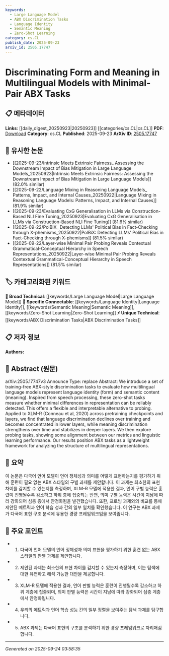 ```yaml
---
keywords:
  - Large Language Model
  - ABX Discrimination Tasks
  - Language Identity
  - Semantic Meaning
  - Zero-Shot Learning
category: cs.CL
publish_date: 2025-09-23
arxiv_id: 2505.17747
---
```


<!-- KEYWORD_LINKING_METADATA:
{
  "processed_timestamp": "2025-09-24T03:58:35.846839",
  "vocabulary_version": "1.0",
  "selected_keywords": [
    "Large Language Model",
    "ABX Discrimination Tasks",
    "Language Identity",
    "Semantic Meaning",
    "Zero-Shot Learning"
  ],
  "rejected_keywords": [],
  "similarity_scores": {
    "Large Language Model": 0.79,
    "ABX Discrimination Tasks": 0.72,
    "Language Identity": 0.68,
    "Semantic Meaning": 0.7,
    "Zero-Shot Learning": 0.74
  },
  "extraction_method": "AI_prompt_based",
  "budget_applied": true,
  "candidates_json": {
    "candidates": [
      {
        "surface": "multilingual language models",
        "canonical": "Large Language Model",
        "aliases": [
          "multilingual models",
          "language models"
        ],
        "category": "broad_technical",
        "rationale": "Connects to a broad category of models used in NLP, facilitating links to related research.",
        "novelty_score": 0.45,
        "connectivity_score": 0.88,
        "specificity_score": 0.65,
        "link_intent_score": 0.79
      },
      {
        "surface": "ABX-style discrimination tasks",
        "canonical": "ABX Discrimination Tasks",
        "aliases": [
          "ABX tasks",
          "discrimination tasks"
        ],
        "category": "unique_technical",
        "rationale": "Introduces a novel task framework specific to the paper, useful for linking to similar evaluation methods.",
        "novelty_score": 0.78,
        "connectivity_score": 0.65,
        "specificity_score": 0.82,
        "link_intent_score": 0.72
      },
      {
        "surface": "language identity",
        "canonical": "Language Identity",
        "aliases": [
          "language form",
          "linguistic identity"
        ],
        "category": "specific_connectable",
        "rationale": "Key concept for understanding how models differentiate between languages, linking to linguistic studies.",
        "novelty_score": 0.6,
        "connectivity_score": 0.75,
        "specificity_score": 0.7,
        "link_intent_score": 0.68
      },
      {
        "surface": "semantic content",
        "canonical": "Semantic Meaning",
        "aliases": [
          "semantics",
          "meaning"
        ],
        "category": "specific_connectable",
        "rationale": "Central to evaluating how models understand content, linking to semantic analysis research.",
        "novelty_score": 0.55,
        "connectivity_score": 0.8,
        "specificity_score": 0.72,
        "link_intent_score": 0.7
      },
      {
        "surface": "zero-shot tasks",
        "canonical": "Zero-Shot Learning",
        "aliases": [
          "zero-shot evaluation",
          "zero-shot methods"
        ],
        "category": "specific_connectable",
        "rationale": "Aligns with trending concepts in model evaluation without prior training, enhancing connectivity to current research.",
        "novelty_score": 0.5,
        "connectivity_score": 0.85,
        "specificity_score": 0.68,
        "link_intent_score": 0.74
      }
    ],
    "ban_list_suggestions": [
      "training-free",
      "pretraining checkpoints",
      "probing tasks"
    ]
  },
  "decisions": [
    {
      "candidate_surface": "multilingual language models",
      "resolved_canonical": "Large Language Model",
      "decision": "linked",
      "scores": {
        "novelty": 0.45,
        "connectivity": 0.88,
        "specificity": 0.65,
        "link_intent": 0.79
      }
    },
    {
      "candidate_surface": "ABX-style discrimination tasks",
      "resolved_canonical": "ABX Discrimination Tasks",
      "decision": "linked",
      "scores": {
        "novelty": 0.78,
        "connectivity": 0.65,
        "specificity": 0.82,
        "link_intent": 0.72
      }
    },
    {
      "candidate_surface": "language identity",
      "resolved_canonical": "Language Identity",
      "decision": "linked",
      "scores": {
        "novelty": 0.6,
        "connectivity": 0.75,
        "specificity": 0.7,
        "link_intent": 0.68
      }
    },
    {
      "candidate_surface": "semantic content",
      "resolved_canonical": "Semantic Meaning",
      "decision": "linked",
      "scores": {
        "novelty": 0.55,
        "connectivity": 0.8,
        "specificity": 0.72,
        "link_intent": 0.7
      }
    },
    {
      "candidate_surface": "zero-shot tasks",
      "resolved_canonical": "Zero-Shot Learning",
      "decision": "linked",
      "scores": {
        "novelty": 0.5,
        "connectivity": 0.85,
        "specificity": 0.68,
        "link_intent": 0.74
      }
    }
  ]
}
-->

# Discriminating Form and Meaning in Multilingual Models with Minimal-Pair ABX Tasks

## 📋 메타데이터

**Links**: [[daily_digest_20250923|20250923]] [[categories/cs.CL|cs.CL]]
**PDF**: [Download](https://arxiv.org/pdf/2505.17747.pdf)
**Category**: cs.CL
**Published**: 2025-09-23
**ArXiv ID**: [2505.17747](https://arxiv.org/abs/2505.17747)

## 🔗 유사한 논문
- [[2025-09-23/Intrinsic Meets Extrinsic Fairness_ Assessing the Downstream Impact of Bias Mitigation in Large Language Models_20250923|Intrinsic Meets Extrinsic Fairness: Assessing the Downstream Impact of Bias Mitigation in Large Language Models]] (82.0% similar)
- [[2025-09-22/Language Mixing in Reasoning Language Models_ Patterns, Impact, and Internal Causes_20250922|Language Mixing in Reasoning Language Models: Patterns, Impact, and Internal Causes]] (81.9% similar)
- [[2025-09-23/Evaluating CxG Generalisation in LLMs via Construction-Based NLI Fine Tuning_20250923|Evaluating CxG Generalisation in LLMs via Construction-Based NLI Fine Tuning]] (81.6% similar)
- [[2025-09-22/PolBiX_ Detecting LLMs' Political Bias in Fact-Checking through X-phemisms_20250922|PolBiX: Detecting LLMs' Political Bias in Fact-Checking through X-phemisms]] (81.5% similar)
- [[2025-09-22/Layer-wise Minimal Pair Probing Reveals Contextual Grammatical-Conceptual Hierarchy in Speech Representations_20250922|Layer-wise Minimal Pair Probing Reveals Contextual Grammatical-Conceptual Hierarchy in Speech Representations]] (81.5% similar)

## 🏷️ 카테고리화된 키워드
**🧠 Broad Technical**: [[keywords/Large Language Model|Large Language Model]]
**🔗 Specific Connectable**: [[keywords/Language Identity|Language Identity]], [[keywords/Semantic Meaning|Semantic Meaning]], [[keywords/Zero-Shot Learning|Zero-Shot Learning]]
**⚡ Unique Technical**: [[keywords/ABX Discrimination Tasks|ABX Discrimination Tasks]]

## 📋 저자 정보

**Authors:** 

## 📄 Abstract (원문)

arXiv:2505.17747v3 Announce Type: replace 
Abstract: We introduce a set of training-free ABX-style discrimination tasks to evaluate how multilingual language models represent language identity (form) and semantic content (meaning). Inspired from speech processing, these zero-shot tasks measure whether minimal differences in representation can be reliably detected. This offers a flexible and interpretable alternative to probing. Applied to XLM-R (Conneau et al, 2020) across pretraining checkpoints and layers, we find that language discrimination declines over training and becomes concentrated in lower layers, while meaning discrimination strengthens over time and stabilizes in deeper layers. We then explore probing tasks, showing some alignment between our metrics and linguistic learning performance. Our results position ABX tasks as a lightweight framework for analyzing the structure of multilingual representations.

## 📝 요약

이 논문은 다국어 언어 모델이 언어 정체성과 의미를 어떻게 표현하는지를 평가하기 위해 훈련이 필요 없는 ABX 스타일의 구별 과제를 제안합니다. 이 과제는 최소한의 표현 차이를 감지할 수 있는지를 측정하며, XLM-R 모델에 적용한 결과, 언어 구별 능력은 훈련이 진행될수록 감소하고 하위 층에 집중되는 반면, 의미 구별 능력은 시간이 지남에 따라 강화되어 심층 층에서 안정화됨을 발견했습니다. 또한, 프로빙 과제와의 비교를 통해 제안된 메트릭과 언어 학습 성과 간의 일부 일치를 확인했습니다. 이 연구는 ABX 과제가 다국어 표현 구조 분석에 유용한 경량 프레임워크임을 보여줍니다.

## 🎯 주요 포인트

- 1. 다국어 언어 모델의 언어 정체성과 의미 표현을 평가하기 위한 훈련 없는 ABX 스타일의 판별 과제를 제안합니다.
- 2. 제안된 과제는 최소한의 표현 차이를 감지할 수 있는지 측정하며, 이는 탐색에 대한 유연하고 해석 가능한 대안을 제공합니다.
- 3. XLM-R 모델에 적용한 결과, 언어 판별 능력은 훈련이 진행될수록 감소하고 하위 계층에 집중되며, 의미 판별 능력은 시간이 지남에 따라 강화되어 심층 계층에서 안정화됩니다.
- 4. 우리의 메트릭과 언어 학습 성능 간의 일부 정렬을 보여주는 탐색 과제를 탐구합니다.
- 5. ABX 과제는 다국어 표현의 구조를 분석하기 위한 경량 프레임워크로 자리매김합니다.


---

*Generated on 2025-09-24 03:58:35*